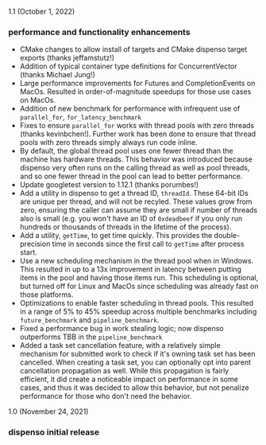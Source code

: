 1.1 (October 1, 2022)

### performance and functionality enhancements

* CMake changes to allow install of targets and CMake dispenso target exports (thanks jeffamstutz!)
* Addition of typical container type definitions for ConcurrentVector (thanks Michael Jung!)
* Large performance improvements for Futures and CompletionEvents on MacOs.  Resulted in order-of-magnitude speedups for those use cases on MacOs.
* Addition of new benchmark for performance with infrequent use of `parallel_for`, `for_latency_benchmark`
* Fixes to ensure `parallel_for` works with thread pools with zero threads (thanks kevinbchen!).  Further work has been done to ensure that thread pools with zero threads simply always run code inline.
* By default, the global thread pool uses one fewer thread than the machine has hardware threads.  This behavior was introduced because dispenso very often runs on the calling thread as well as pool threads, and so one fewer thread in the pool can lead to better performance.
* Update googletest version to 1.12.1 (thanks porumbes!)
* Add a utility in dispenso to get a thread ID, `threadId`.  These 64-bit IDs are unique per thread, and will not be recyled.  These values grow from zero, ensuring the caller can assume they are small if number of threads also is small (e.g. you won't have an ID of `0xdeadbeef` if you only run hundreds or thousands of threads in the lifetime of the process).
* Add a utility, `getTime`, to get time quickly.  This provides the double-precision time in seconds since the first call to `getTime` after process start.
* Use a new scheduling mechanism in the thread pool when in Windows.  This resulted in up to a 13x improvement in latency between putting items in the pool and having those items run.  This scheduling is optional, but turned off for Linux and MacOs since scheduling was already fast on those platforms.
* Optimizations to enable faster scheduling in thread pools.  This resulted in a range of 5% to 45% speedup across multiple benchmarks including `future_benchmark` and `pipeline_benchmark`.
* Fixed a performance bug in work stealing logic; now dispenso outperforms TBB in the `pipeline_benchmark`
* Added a task set cancellation feature, with a relatively simple mechanism for submitted work to check if it's owning task set has been cancelled.  When creating a task set, you can optionally opt into parent cancellation propagation as well.  While this propagation is fairly efficient, it did create a noticeable impact on performance in some cases, and thus it was decided to allow this behavior, but not penalize performance for those who don't need the behavior.

1.0 (November 24, 2021)

### dispenso initial release
